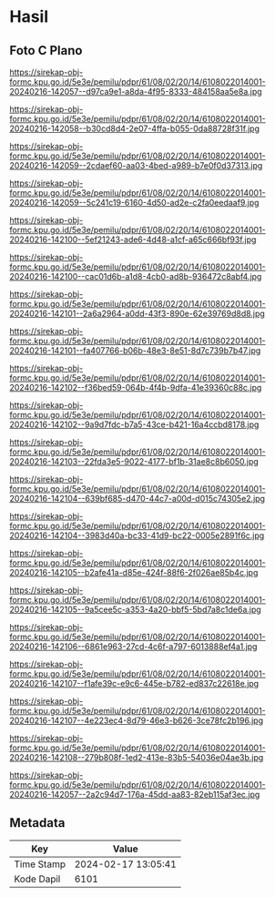 # Hasil

## Foto C Plano

https://sirekap-obj-formc.kpu.go.id/5e3e/pemilu/pdpr/61/08/02/20/14/6108022014001-20240216-142057--d97ca9e1-a8da-4f95-8333-484158aa5e8a.jpg

https://sirekap-obj-formc.kpu.go.id/5e3e/pemilu/pdpr/61/08/02/20/14/6108022014001-20240216-142058--b30cd8d4-2e07-4ffa-b055-0da88728f31f.jpg

https://sirekap-obj-formc.kpu.go.id/5e3e/pemilu/pdpr/61/08/02/20/14/6108022014001-20240216-142059--2cdaef60-aa03-4bed-a989-b7e0f0d37313.jpg

https://sirekap-obj-formc.kpu.go.id/5e3e/pemilu/pdpr/61/08/02/20/14/6108022014001-20240216-142059--5c241c19-6160-4d50-ad2e-c2fa0eedaaf9.jpg

https://sirekap-obj-formc.kpu.go.id/5e3e/pemilu/pdpr/61/08/02/20/14/6108022014001-20240216-142100--5ef21243-ade6-4d48-a1cf-a65c666bf93f.jpg

https://sirekap-obj-formc.kpu.go.id/5e3e/pemilu/pdpr/61/08/02/20/14/6108022014001-20240216-142100--cac01d6b-a1d8-4cb0-ad8b-936472c8abf4.jpg

https://sirekap-obj-formc.kpu.go.id/5e3e/pemilu/pdpr/61/08/02/20/14/6108022014001-20240216-142101--2a6a2964-a0dd-43f3-890e-62e39769d8d8.jpg

https://sirekap-obj-formc.kpu.go.id/5e3e/pemilu/pdpr/61/08/02/20/14/6108022014001-20240216-142101--fa407766-b06b-48e3-8e51-8d7c739b7b47.jpg

https://sirekap-obj-formc.kpu.go.id/5e3e/pemilu/pdpr/61/08/02/20/14/6108022014001-20240216-142102--f36bed59-064b-4f4b-9dfa-41e39360c88c.jpg

https://sirekap-obj-formc.kpu.go.id/5e3e/pemilu/pdpr/61/08/02/20/14/6108022014001-20240216-142102--9a9d7fdc-b7a5-43ce-b421-16a4ccbd8178.jpg

https://sirekap-obj-formc.kpu.go.id/5e3e/pemilu/pdpr/61/08/02/20/14/6108022014001-20240216-142103--22fda3e5-9022-4177-bf1b-31ae8c8b6050.jpg

https://sirekap-obj-formc.kpu.go.id/5e3e/pemilu/pdpr/61/08/02/20/14/6108022014001-20240216-142104--639bf685-d470-44c7-a00d-d015c74305e2.jpg

https://sirekap-obj-formc.kpu.go.id/5e3e/pemilu/pdpr/61/08/02/20/14/6108022014001-20240216-142104--3983d40a-bc33-41d9-bc22-0005e2891f6c.jpg

https://sirekap-obj-formc.kpu.go.id/5e3e/pemilu/pdpr/61/08/02/20/14/6108022014001-20240216-142105--b2afe41a-d85e-424f-88f6-2f026ae85b4c.jpg

https://sirekap-obj-formc.kpu.go.id/5e3e/pemilu/pdpr/61/08/02/20/14/6108022014001-20240216-142105--9a5cee5c-a353-4a20-bbf5-5bd7a8c1de6a.jpg

https://sirekap-obj-formc.kpu.go.id/5e3e/pemilu/pdpr/61/08/02/20/14/6108022014001-20240216-142106--6861e963-27cd-4c6f-a797-6013888ef4a1.jpg

https://sirekap-obj-formc.kpu.go.id/5e3e/pemilu/pdpr/61/08/02/20/14/6108022014001-20240216-142107--f1afe39c-e9c6-445e-b782-ed837c22618e.jpg

https://sirekap-obj-formc.kpu.go.id/5e3e/pemilu/pdpr/61/08/02/20/14/6108022014001-20240216-142107--4e223ec4-8d79-46e3-b626-3ce78fc2b196.jpg

https://sirekap-obj-formc.kpu.go.id/5e3e/pemilu/pdpr/61/08/02/20/14/6108022014001-20240216-142108--279b808f-1ed2-413e-83b5-54036e04ae3b.jpg

https://sirekap-obj-formc.kpu.go.id/5e3e/pemilu/pdpr/61/08/02/20/14/6108022014001-20240216-142057--2a2c94d7-176a-45dd-aa83-82eb115af3ec.jpg


## Metadata

| Key        | Value               |
| ---------- | ------------------- |
| Time Stamp | 2024-02-17 13:05:41 |
| Kode Dapil | 6101                |



